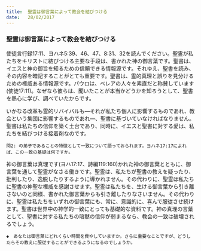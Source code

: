 ```yaml
---
title:  聖霊は御言葉によって教会を結びつける
date:   28/02/2017
---
```


### 聖霊は御言葉によって教会を結びつける

使徒言行録17:11、ヨハネ5:39、46、47、8:31、32を読んでください。聖霊が私たちをキリストに結びつける主要な手段は、書かれた神の御言葉です。聖書は、イエスと神の御旨を知るための信頼できる情報源です。それゆえ、聖書を読み、その内容を暗記することがとても重要です。聖書は、霊的真理と誤りを見分けるための権威ある情報源です。パウロは、ベレアの人々を素直だと称賛しています(使徒17:11)。なぜなら彼らは、聞いたことが本当かどうかを知ろうとして、聖書を熱心に学び、調べていたからです。

いかなる改革も霊的リバイバルも―それが私たち個人に影響するものであれ、教会という集団に影響するものであれ―、聖書に基づいていなければなりません。聖書は私たちの信仰を築く土台であり、同時に、イエスと聖書に対する愛は、私たちを結びつける接着剤なのです。

`問2: の弟子であることの特徴として一致について語っておられます。ヨハネ17:17によれば、この一致の基礎は何ですか。`

神の御言葉は真理です(ヨハ17:17、詩編119:160)かれた神の御言葉とともに、御言葉を通して聖霊がなさる働きです。聖霊は、私たちが聖書の教えを疑ったり、批判したり、逸脱したりするように導かれません。その代わりに、聖霊は私たちに聖書の神聖な権威を感謝させます。聖霊は私たちを、生ける御言葉から引き離さないのと同様、書かれた御言葉からも引き離したりなさいません。その代わりに、聖霊は私たちをいずれの御言葉にも、常に、意識的に、喜んで服従させ続けます。聖書は世界中の神学的一致にとっても基礎的な資料です。神の真理の言葉として、聖書に対する私たちの暗黙の信仰が弱まるなら、教会の一致は破壊されるでしょう。

`◆　あなたは御言葉にどれくらい時間を費やしていますか。さらに重要なことですが、どうしたらその教えに服従することができるようになるのでしょうか。`
